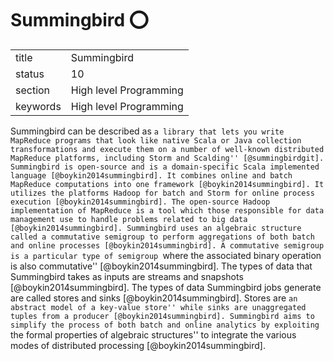 # Summingbird :o:


|          |                        |
| -------- | ---------------------- |
| title    | Summingbird            | 
| status   | 10                     |
| section  | High level Programming |
| keywords | High level Programming |


     
Summingbird can be described as ``a library that lets you write
MapReduce programs that look like native Scala or Java collection
transformations and execute them on a number of well-known distributed
MapReduce platforms, including Storm and
Scalding'' [@summingbirdgit]. Summingbird is open-source and is a
domain-specific Scala implemented
language [@boykin2014summingbird]. It combines online and batch
MapReduce computations into one
framework [@boykin2014summingbird]. It utilizes the platforms
Hadoop for batch and Storm for online process
execution [@boykin2014summingbird]. The open-source Hadoop
implementation of MapReduce is a tool which those responsible for data
management use to handle problems related to big
data [@boykin2014summingbird]. Summingbird uses an algebraic
structure called a commutative semigroup to perform aggregations of
both batch and online processes [@boykin2014summingbird]. A
commutative semigroup is a particular type of semigroup ``where the
associated binary operation is also
commutative'' [@boykin2014summingbird].  The types of data that
Summingbird takes as inputs are streams and
snapshots [@boykin2014summingbird]. The types of data Summingbird
jobs generate are called stores and
sinks [@boykin2014summingbird]. Stores are ``an abstract model of
a key-value store'' while sinks are unaggregated tuples from a
producer [@boykin2014summingbird]. Summingbird aims to simplify
the process of both batch and online analytics by exploiting ``the
formal properties of algebraic structures'' to integrate the various
modes of distributed processing [@boykin2014summingbird].


     
